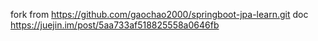 fork from https://github.com/gaochao2000/springboot-jpa-learn.git
doc https://juejin.im/post/5aa733af518825558a0646fb